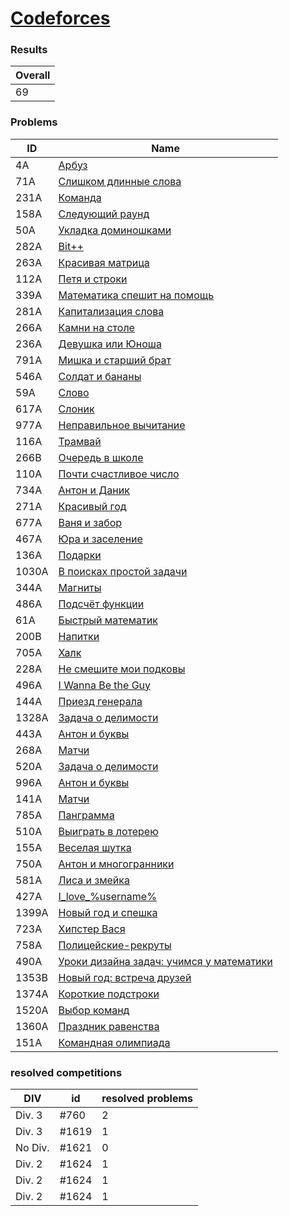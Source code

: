 # [Codeforces](https://codeforces.com/problemset)

### Results
| Overall |
|---------|
| 69      |

### Problems
| ID    | Name                                                                             |
|-------|----------------------------------------------------------------------------------|
| 4A    | [Арбуз](http://codeforces.com/problemset/problem/4/A)                            |
| 71A   | [ Слишком длинные слова ](https://codeforces.com/problemset/problem/71/A)        |
| 231A  | [ Команда ](https://codeforces.com/problemset/problem/231/A)                     |
| 158A  | [ Следующий раунд ](https://codeforces.com/problemset/problem/158/A)             |
| 50A   | [ Укладка доминошками ](https://codeforces.com/problemset/problem/50/A)          |
| 282A  | [ Bit++ ](https://codeforces.com/problemset/problem/282/A)                       |
| 263A  | [ Красивая матрица ](https://codeforces.com/problemset/problem/263/A)            |
| 112A  | [ Петя и строки ](https://codeforces.com/problemset/problem/112/A)               |
| 339A  | [ Математика спешит на помощь ](https://codeforces.com/problemset/problem/339/A) |
| 281A  | [ Капитализация слова ](https://codeforces.com/problemset/problem/281/A)         |
| 266A  | [ Камни на столе ](https://codeforces.com/problemset/problem/266/A)              |
| 236A  | [ Девушка или Юноша ](https://codeforces.com/problemset/problem/236/A)           |
| 791A  | [ Мишка и старший брат ](https://codeforces.com/problemset/problem/791/A)        |
| 546A  | [ Солдат и бананы ](https://codeforces.com/problemset/problem/546/A)             |
| 59A   | [ Слово ](https://codeforces.com/problemset/problem/59/A)                        |
| 617A  | [ Слоник ](https://codeforces.com/problemset/problem/617/A)                      |
| 977A  | [ Неправильное вычитание ](https://codeforces.com/problemset/problem/977/A)      |
| 116A  | [ Трамвай ](https://codeforces.com/problemset/problem/116/A)                     |
| 266B  | [ Очередь в школе ](https://codeforces.com/problemset/problem/266/B)             |
| 110A  | [ Почти счастливое число ](https://codeforces.com/problemset/problem/110/A)      |
| 734A  | [ Антон и Даник ](https://codeforces.com/problemset/problem/734/A)               |
| 271A  | [ Красивый год ](https://codeforces.com/problemset/problem/271/A)                |
| 677A  | [ Ваня и забор ](https://codeforces.com/problemset/problem/677/A)                |
| 467A  | [ Юра и заселение ](https://codeforces.com/problemset/problem/467/A)             |
| 136A  | [ Подарки ](https://codeforces.com/problemset/problem/136/A)                     |
| 1030A | [ В поисках простой задачи ](https://codeforces.com/problemset/problem/1030/A)   |
| 344A  | [ Магниты ](https://codeforces.com/problemset/problem/344/A)                     |
| 486A  | [ Подсчёт функции ](https://codeforces.com/problemset/problem/486/A)             |
| 61A   | [ Быстрый математик ](https://codeforces.com/problemset/problem/61/A)            |
| 200B  | [ Напитки ](https://codeforces.com/problemset/problem/200/B)                     |
| 705A  | [ Халк ](https://codeforces.com/problemset/problem/705/A)                        |
| 228A  | [ Не смешите мои подковы ](https://codeforces.com/problemset/problem/228/A)      |
| 496A  | [ I Wanna Be the Guy ](https://codeforces.com/problemset/problem/496/A)          |
| 144A  | [ Приезд генерала ](https://codeforces.com/problemset/problem/144/A)             |
| 1328A | [ Задача о делимости ](https://codeforces.com/problemset/problem/1328/A)         |
| 443A  | [ Антон и буквы ](https://codeforces.com/problemset/problem/443/A)               |
| 268A  | [ Матчи ](https://codeforces.com/problemset/problem/1328/A)                      |
| 520A  | [ Задача о делимости ](https://codeforces.com/problemset/problem/1328/A)         |
| 996A  | [ Антон и буквы ](https://codeforces.com/problemset/problem/1328/A)         |
| 141A  | [ Матчи ](https://codeforces.com/problemset/problem/1328/A)         |
| 785A  | [ Панграмма ](https://codeforces.com/problemset/problem/1328/A)         |
| 510A  | [ Выиграть в лотерею ](https://codeforces.com/problemset/problem/1328/A)         |
| 155A  | [ Веселая шутка ](https://codeforces.com/problemset/problem/1328/A)         |
| 750A  | [ Антон и многогранники ](https://codeforces.com/problemset/problem/1328/A)         |
| 581A  | [ Лиса и змейка ](https://codeforces.com/problemset/problem/1328/A)         |
| 427A  | [ I_love_\%username\% ](https://codeforces.com/problemset/problem/1328/A)         |
| 1399A | [ Новый год и спешка ](https://codeforces.com/problemset/problem/1328/A)         |
| 723A  | [ Хипстер Вася ](https://codeforces.com/problemset/problem/1328/A)         |
| 758A  | [ Полицейские-рекруты ](https://codeforces.com/problemset/problem/1328/A)         |
| 490A  | [ Уроки дизайна задач: учимся у математики ](https://codeforces.com/problemset/problem/1328/A)         |
| 1353B | [ Новый год: встреча друзей ](https://codeforces.com/problemset/problem/1328/A)         |
| 1374A | [ Короткие подстроки ](https://codeforces.com/problemset/problem/1328/A)         |
| 1520A | [ Выбор команд ](https://codeforces.com/problemset/problem/1328/A)         |
| 1360A | [ Праздник равенства ](https://codeforces.com/problemset/problem/1328/A)         |
| 151A  | [ Командная олимпиада ](https://codeforces.com/problemset/problem/1328/A)         |

### resolved competitions
| DIV     | id    | resolved problems |
|---------|-------|-------------------|
| Div. 3  | #760  | 2                 |
| Div. 3  | #1619 | 1                 |
| No Div. | #1621 | 0                 |
| Div. 2  | #1624 | 1                 |
| Div. 2  | #1624 | 1                 |
| Div. 2  | #1624 | 1                 |
